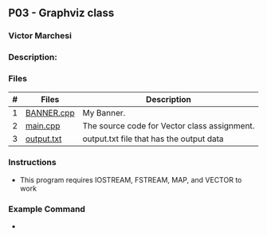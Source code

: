 ## P03 - Graphviz class
### Victor Marchesi
### Description:



### Files

|   #   | Files    | Description                      |
| :---: | -------- | -------------------------------- |
|   1   | [BANNER.cpp](./BANNER.cpp) | My Banner. |
|   2   | [main.cpp](./main.cpp)   | The source code for Vector class assignment. |
|   3   | [output.txt](./output.txt) | output.txt file that has the output data |


### Instructions

- This program requires IOSTREAM, FSTREAM, MAP, and VECTOR to work

### Example Command

-